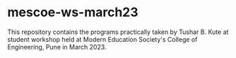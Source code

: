 # mescoe-ws-march23
This repository contains the programs practically taken by Tushar B. Kute at student workshop held at Modern Education Society's College of Engineering, Pune in March 2023.

